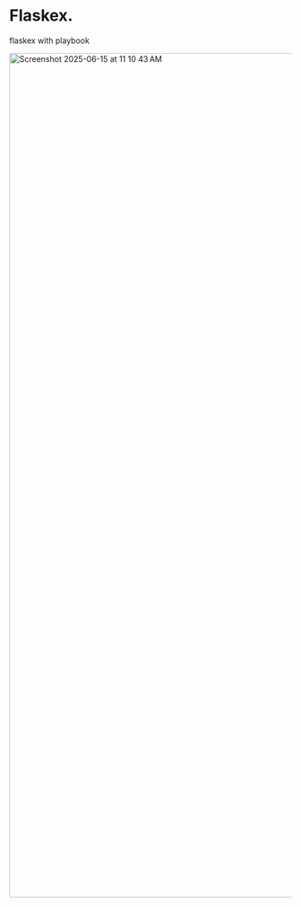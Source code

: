 # Flaskex.
flaskex with playbook















<img width="1506" alt="Screenshot 2025-06-15 at 11 10 43 AM" src="https://github.com/user-attachments/assets/b0a21b1f-5efb-4350-92c5-10cfbd810ce8" />



















